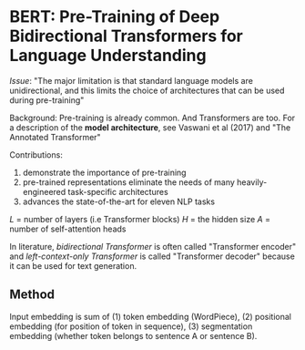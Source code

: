 # BERT: Pre-Training of Deep Bidirectional Transformers for Language Understanding

*Issue*: "The major limitation is that standard language models are unidirectional, and this limits the choice of architectures that can be used during pre-training"

Background: Pre-training is already common. And Transformers are too. For a description of the **model architecture**, see Vaswani et al (2017) and "The Annotated Transformer"

Contributions:
1. demonstrate the importance of pre-training
2. pre-trained representations eliminate the needs of many heavily-engineered task-specific architectures
3. advances the state-of-the-art for eleven NLP tasks

$L$ = number of layers (i.e Transformer blocks)
$H$ = the hidden size
$A$ = number of self-attention heads

In literature, *bidirectional Transformer* is often called "Transformer encoder" and *left-context-only Transformer* is called "Transformer decoder" because it can be used for text generation.

## Method

Input embedding is sum of (1) token embedding (WordPiece), (2) positional embedding (for position of token in sequence), (3) segmentation embedding (whether token belongs to sentence A or sentence B).
<!--stackedit_data:
eyJoaXN0b3J5IjpbLTExNTQ0NTk2NjZdfQ==
-->